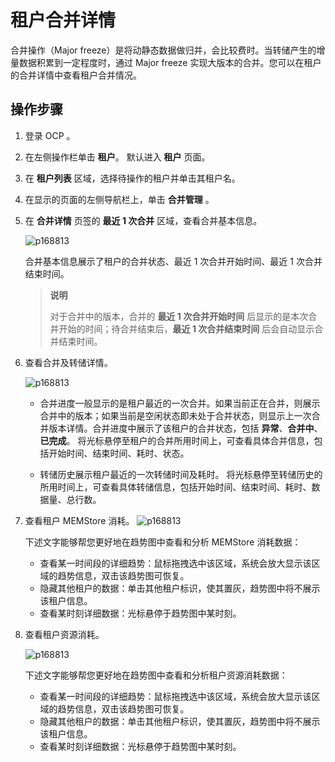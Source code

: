 # 租户合并详情

合并操作（Major freeze）是将动静态数据做归并，会比较费时。当转储产生的增量数据积累到一定程度时，通过 Major freeze 实现大版本的合并。您可以在租户的合并详情中查看租户合并情况。

## 操作步骤

1. 登录 OCP 。

2. 在左侧操作栏单击 **租户**。
   默认进入 **租户** 页面。

3. 在 **租户列表** 区域，选择待操作的租户并单击其租户名。

4. 在显示的页面的左侧导航栏上，单击 **合并管理** 。

5. 在 **合并详情** 页签的 **最近 1 次合并** 区域，查看合并基本信息。

    ![p168813](https://obbusiness-private.oss-cn-shanghai.aliyuncs.com/doc/img/ocp/%E5%90%88%E5%B9%B6%E5%9F%BA%E6%9C%AC%E4%BF%A1%E6%81%AF.png)

    合并基本信息展示了租户的合并状态、最近 1 次合并开始时间、最近 1 次合并结束时间。

    > **说明**
    >
    > 对于合并中的版本，合并的 **最近 1 次合并开始时间** 后显示的是本次合并开始的时间；待合并结束后，**最近 1 次合并结束时间** 后会自动显示合并结束时间。

6. 查看合并及转储详情。

   ![p168813](https://obbusiness-private.oss-cn-shanghai.aliyuncs.com/doc/img/ocp/%E7%A7%9F%E6%88%B7%E6%9C%80%E8%BF%91%E5%90%88%E5%B9%B6.png)

     * 合并进度一般显示的是租户最近的一次合并。如果当前正在合并，则展示合并中的版本；如果当前是空闲状态即未处于合并状态，则显示上一次合并版本详情。合并进度中展示了该租户的合并状态，包括 **异常**、**合并中**、**已完成**。
     将光标悬停至租户的合并所用时间上，可查看具体合并信息，包括开始时间、结束时间、耗时、状态。

     * 转储历史展示租户最近的一次转储时间及耗时。
      将光标悬停至转储历史的所用时间上，可查看具体转储信息，包括开始时间、结束时间、耗时、数据量、总行数。

7. 查看租户 MEMStore 消耗。
    ![p168813](https://obbusiness-private.oss-cn-shanghai.aliyuncs.com/doc/img/ocp/mems%E6%B6%88%E8%80%97.png)

    下述文字能够帮您更好地在趋势图中查看和分析 MEMStore 消耗数据：

    * 查看某一时间段的详细趋势：鼠标拖拽选中该区域，系统会放大显示该区域的趋势信息，双击该趋势图可恢复。
    * 隐藏其他租户的数据：单击其他租户标识，使其置灰，趋势图中将不展示该租户信息。
    * 查看某时刻详细数据：光标悬停于趋势图中某时刻。

8. 查看租户资源消耗。

    ![p168813](https://obbusiness-private.oss-cn-shanghai.aliyuncs.com/doc/img/ocp/%E7%A7%9F%E6%88%B7%E8%B5%84%E6%BA%90%E6%B6%88%E8%80%97.png)

    下述文字能够帮您更好地在趋势图中查看和分析租户资源消耗数据：

    * 查看某一时间段的详细趋势：鼠标拖拽选中该区域，系统会放大显示该区域的趋势信息，双击该趋势图可恢复。
    * 隐藏其他租户的数据：单击其他租户标识，使其置灰，趋势图中将不展示该租户信息。
    * 查看某时刻详细数据：光标悬停于趋势图中某时刻。
